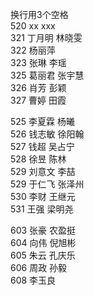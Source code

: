 换行用3个空格   
520 xx xxx   
321 丁月明 林晓雯      
322 杨丽萍   
323 张琳 李瑶   
325 葛丽君 张宇慧   
326 肖芳 彭颖   
327 曹婷 田霞   

525 李夏霖 杨曦   
526 钱志敏 徐阳翰   
527 钱超 吴占宁   
528 徐昱 陈林   
529 刘意文 李喆   
529 于仁飞 张泽州    
530 李财 王继元   
531 王强 梁明尧   

603 张豪 农盈挺   
604 向伟 倪旭彬   
605 朱云 孔庆乐   
606 周政 孙毅   
608 李玉良   

